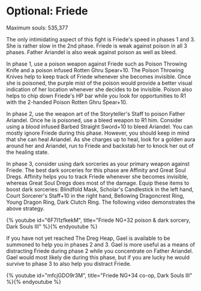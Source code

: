 # Optional: Friede

Maximum souls: 535,377

The only intimidating aspect of this fight is Friede's speed in phases 1 and 3.
She is rather slow in the 2nd phase. Friede is weak against poison in all 3
phases. Father Ariandel is also weak against poison as well as bleed.

In phase 1, use a poison weapon against Friede such as Poison Throwing Knife and
a poison infused Rotten Ghru Spear+10. The Poison Throwing Knives help to keep
track of Friede whenever she becomes invisible. Once she is poisoned, the purple
mist of the poison would provide a better visual indication of her location
whenever she decides to be invisible. Poison also helps to chip down Friede's HP
bar while you look for opportunities to R1 with the 2-handed Poison Rotten Ghru
Spear+10.

In phase 2, use the weapon art of the Storyteller's Staff to poison Father
Ariandel. Once he is poisoned, use a bleed weapon to R1 him. Consider using a
blood infused Barbed Straight Sword+10 to bleed Ariandel. You can mostly ignore
Friede during this phase. However, you should keep in mind that she can heal
Ariandel. As she charges up to heal, look for a golden aura around her and
Ariandel, run to Friede and backstab her to knock her out of the healing state.

In phase 3, consider using dark sorceries as your primary weapon against Friede.
The best dark sorceries for this phase are Affinity and Great Soul Dregs.
Affinity helps you to track Friede whenever she becomes invisible, whereas Great
Soul Dregs does most of the damage. Equip these items to boost dark sorceries:
Blindfold Mask, Scholar's Candlestick in the left hand, Court Sorcerer's
Staff+10 in the right hand, Bellowing Dragoncrest Ring, Young Dragon Ring, Dark
Clutch Ring. The following video demonstrates the above strategy.

{% youtube id="6F7I1zfkekM", title="Friede NG+32 poison & dark sorcery, Dark Souls III" %}{% endyoutube %}

If you have not yet reached The Dreg Heap, Gael is available to be summoned to
help you in phases 2 and 3. Gael is more useful as a means of distracting Friede
during phase 2 while you concentrate on Father Ariandel. Gael would most likely
die during this phase, but if you are lucky he would survive to phase 3 to also
help you distract Friede.

{% youtube id="mfcjGDO9r3M", title="Friede NG+34 co-op, Dark Souls III" %}{% endyoutube %}
